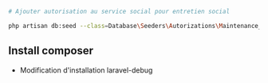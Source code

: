 ```bash
# Ajouter autorisation au service social pour entretien social

php artisan db:seed --class=Database\Seeders\Autorizations\Maintenance_1_2_0 

``````

## Install composer

- Modification d'installation laravel-debug